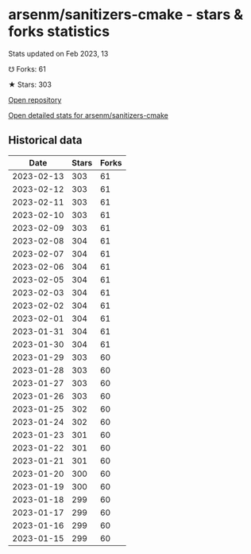 # arsenm/sanitizers-cmake - stars & forks statistics

Stats updated on Feb 2023, 13

☋ Forks: 61

★ Stars: 303

[Open repository](https://github.com/arsenm/sanitizers-cmake)

[Open detailed stats for arsenm/sanitizers-cmake](https://reviewgithub.com/rep/arsenm/sanitizers-cmake)

## Historical data
| Date | Stars | Forks |
|------|-------|-------|
| 2023-02-13 | 303 | 61 | 
| 2023-02-12 | 303 | 61 | 
| 2023-02-11 | 303 | 61 | 
| 2023-02-10 | 303 | 61 | 
| 2023-02-09 | 303 | 61 | 
| 2023-02-08 | 304 | 61 | 
| 2023-02-07 | 304 | 61 | 
| 2023-02-06 | 304 | 61 | 
| 2023-02-05 | 304 | 61 | 
| 2023-02-03 | 304 | 61 | 
| 2023-02-02 | 304 | 61 | 
| 2023-02-01 | 304 | 61 | 
| 2023-01-31 | 304 | 61 | 
| 2023-01-30 | 304 | 61 | 
| 2023-01-29 | 303 | 60 | 
| 2023-01-28 | 303 | 60 | 
| 2023-01-27 | 303 | 60 | 
| 2023-01-26 | 303 | 60 | 
| 2023-01-25 | 302 | 60 | 
| 2023-01-24 | 302 | 60 | 
| 2023-01-23 | 301 | 60 | 
| 2023-01-22 | 301 | 60 | 
| 2023-01-21 | 301 | 60 | 
| 2023-01-20 | 300 | 60 | 
| 2023-01-19 | 300 | 60 | 
| 2023-01-18 | 299 | 60 | 
| 2023-01-17 | 299 | 60 | 
| 2023-01-16 | 299 | 60 | 
| 2023-01-15 | 299 | 60 | 

